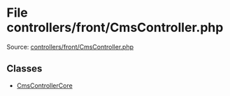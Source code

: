 File controllers/front/CmsController.php
=========

Source: [controllers/front/CmsController.php](https://github.com/PrestaShop/PrestaShop/blob/1.5.2.0/controllers/front/CmsController.php)


Classes
-------

* [CmsControllerCore](class.CmsControllerCore.md)

